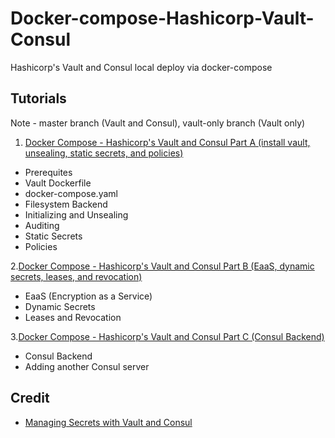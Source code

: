 # Docker-compose-Hashicorp-Vault-Consul

Hashicorp's Vault and Consul local deploy via docker-compose

## Tutorials

Note - master branch (Vault and Consul), vault-only branch (Vault only)

1. [Docker Compose - Hashicorp's Vault and Consul Part A (install vault, unsealing, static secrets, and policies)](https://bogotobogo.com/DevOps/Docker/Docker-Vault-Consul.php)

* Prerequites
* Vault Dockerfile
* docker-compose.yaml
* Filesystem Backend
* Initializing and Unsealing
* Auditing
* Static Secrets
* Policies

2.[Docker Compose - Hashicorp's Vault and Consul Part B (EaaS, dynamic secrets, leases, and revocation)](https://bogotobogo.com/DevOps/Docker/Docker-Vault-Consul-B.php)

* EaaS (Encryption as a Service)
* Dynamic Secrets
* Leases and Revocation

3.[Docker Compose - Hashicorp's Vault and Consul Part C (Consul Backend)](https://bogotobogo.com/DevOps/Docker/Docker-Vault-Consul-C.php)

* Consul Backend
* Adding another Consul server

## Credit

* [Managing Secrets with Vault and Consul](https://testdriven.io/blog/managing-secrets-with-vault-and-consul/)


